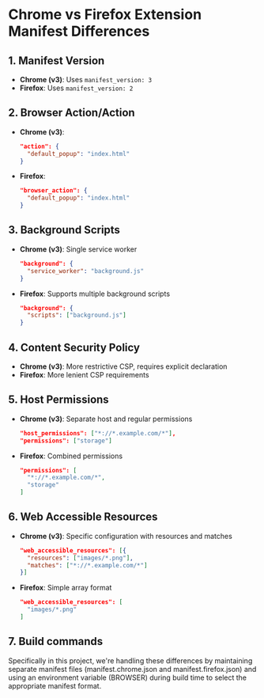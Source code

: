 # Chrome vs Firefox Extension Manifest Differences

## 1. Manifest Version

- **Chrome (v3)**: Uses `manifest_version: 3`
- **Firefox**: Uses `manifest_version: 2`

## 2. Browser Action/Action

- **Chrome (v3)**:
  ```json
  "action": {
    "default_popup": "index.html"
  }
  ```
- **Firefox**:
  ```json
  "browser_action": {
    "default_popup": "index.html"
  }
  ```

## 3. Background Scripts

- **Chrome (v3)**: Single service worker
  ```json
  "background": {
    "service_worker": "background.js"
  }
  ```
- **Firefox**: Supports multiple background scripts
  ```json
  "background": {
    "scripts": ["background.js"]
  }
  ```

## 4. Content Security Policy

- **Chrome (v3)**: More restrictive CSP, requires explicit declaration
- **Firefox**: More lenient CSP requirements

## 5. Host Permissions

- **Chrome (v3)**: Separate host and regular permissions
  ```json
  "host_permissions": ["*://*.example.com/*"],
  "permissions": ["storage"]
  ```
- **Firefox**: Combined permissions
  ```json
  "permissions": [
    "*://*.example.com/*",
    "storage"
  ]
  ```

## 6. Web Accessible Resources

- **Chrome (v3)**: Specific configuration with resources and matches
  ```json
  "web_accessible_resources": [{
    "resources": ["images/*.png"],
    "matches": ["*://*.example.com/*"]
  }]
  ```
- **Firefox**: Simple array format
  ```json
  "web_accessible_resources": [
    "images/*.png"
  ]
  ```

## 7. Build commands

Specifically in this project, we're handling these differences by maintaining separate manifest files (manifest.chrome.json and manifest.firefox.json) and using an environment variable (BROWSER) during build time to select the appropriate manifest format.
